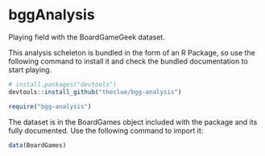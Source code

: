 # bggAnalysis
Playing field with the BoardGameGeek dataset.

This analysis scheleton is bundled in the form of an R Package, so use the following command to install it and check the bundled documentation to start playing.

```R
# install.packages("devtools")
devtools::install_github("theclue/bgg-analysis")

require("bgg-analysis")

```

The dataset is in the BoardGames object included with the package and its fully documented.
Use the following command to import it:
```R
data(BoardGames)
```
